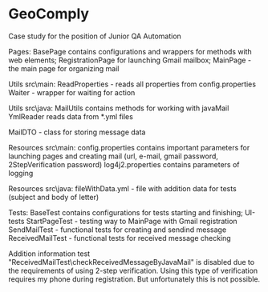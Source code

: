 # GeoComply 
Case study for the position of Junior QA Automation

Pages:
BasePage contains configurations and wrappers for methods with web elements; 
RegistrationPage for launching Gmail mailbox; 
MainPage - the main page for organizing mail

Utils src\main:
ReadProperties - reads all properties from config.properties
Waiter - wrapper for waiting for action

Utils src\java:
MailUtils contains methods for working with javaMail
YmlReader reads data from *.yml files

MailDTO - class for storing message data

Resources src\main:
config.properties contains important parameters for launching pages and creating mail 
(url, e-mail, gmail password, 2StepVerification password)
log4j2.properties contains parameters of logging

Resources src\java:
fileWithData.yml - file with addition data for tests (subject and body of letter)

Tests:
BaseTest contains configurations for tests starting and finishing; 
UI-tests
StartPageTest - testing way to MainPage with Gmail registration
SendMailTest - functional tests for creating and sendind message
ReceivedMailTest - functional tests for received message checking

Addition information
test "ReceivedMailTest\checkReceivedMessageByJavaMail" is disabled due to the requirements of using 2-step verification. 
Using this type of verification requires my phone during registration. But unfortunately this is not possible. 